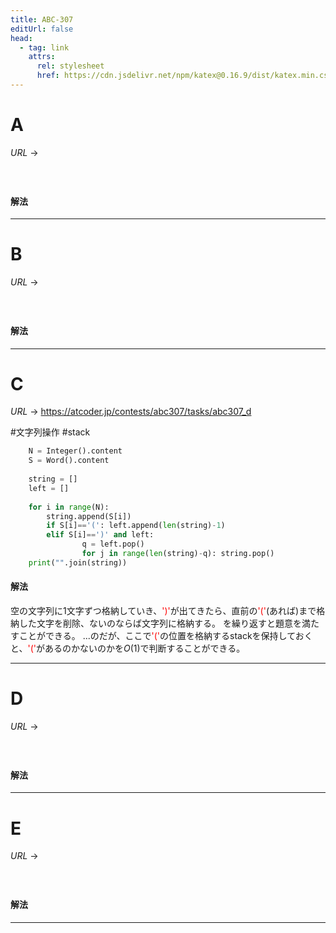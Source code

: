 ```yaml
---
title: ABC-307
editUrl: false
head:
  - tag: link
    attrs:
      rel: stylesheet
      href: https://cdn.jsdelivr.net/npm/katex@0.16.9/dist/katex.min.css
---
```


# A

$URL\:\to$

#

```python
```

#### 解法

***

# B

$URL\:\to$

#

```python
```

#### 解法

***

# C

$URL\:\to$ <https://atcoder.jp/contests/abc307/tasks/abc307_d>

\#文字列操作 #stack

```python
    N = Integer().content
    S = Word().content
    
    string = []
    left = []
    
    for i in range(N):
        string.append(S[i])
        if S[i]=='(': left.append(len(string)-1)
        elif S[i]==')' and left:
                q = left.pop()
                for j in range(len(string)-q): string.pop()
    print("".join(string))
```

#### 解法

空の文字列に$1$文字ずつ格納していき、<span style="color:red">')'</span>が出てきたら、直前の<span style="color:red">'('</span>(あれば)まで格納した文字を削除、ないのならば文字列に格納する。
を繰り返すと題意を満たすことができる。
...のだが、ここで<span style="color:red">'('</span>の位置を格納するstackを保持しておくと、<span style="color:red">'('</span>があるのかないのかを$O(1)$で判断することができる。

***

# D

$URL\:\to$

#

```python
```

#### 解法

***

# E

$URL\:\to$

#

```python
```

#### 解法

***
